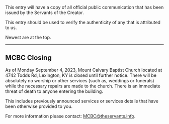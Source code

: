 This entry will have a copy of all official public communication that has been issued by the Servants of the Creator. 

This entry should be used to verify the authenticity of any that is attributed to us. 

Newest are at the top. 
***
## MCBC Closing

As of Monday September 4, 2023, Mount Calvary Baptist Church located at 4742 Todds Rd, Lexington, KY is closed until further notice. There will be absolutely no worship or other services (such as, weddings or funerals) while the necessary repairs are made to the church. There is an immediate threat of death to anyone entering the building. 

This includes previously announced services or services details that have been otherwise provided to you. 

For more information please contact: MCBC@theservants.info. 

